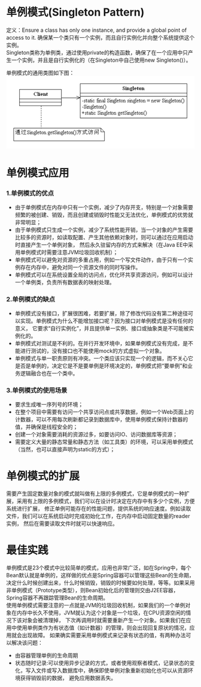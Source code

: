 # 单例模式(Singleton Pattern) 
定义：Ensure a class has only one instance, and provide a global point of access to it. 确保某一个类只有一个实例，而且自行实例化并向整个系统提供这个实例。   
Singleton类称为单例类，通过使用private的构造函数，确保了在一个应用中只产生一个实例，并且是自行实例化的（在Singleton中自己使用new Singleton()）。  

单例模式的通用类图如下图：  
![Alt text](singleton.gif "单例模式类图")


# 单例模式应用
### 1.单例模式的优点
 * 由于单例模式在内存中只有一个实例，减少了内存开支，特别是一个对象需要频繁的被创建、销毁，而且创建或销毁时性能又无法优化，单例模式的优势就非常明显；
 * 由于单例模式只生成一个实例，减少了系统性能开销，当一个对象的产生需要比较多的资源时，如读取配置、产生其他依赖对象时，则可以通过在应用启动时直接产生一个单例对象，
 然后永久驻留内存的方式来解决（在Java EE中采用单例模式时需要注意JVM垃圾回收机制）；
 * 单例模式可以避免对资源的多重占用，例如一个写文件动作，由于只有一个实例存在内存中，避免对同一个资源文件的同时写操作。
 * 单例模式可以在系统设置全局的访问点，优化环共享资源访问，例如可以设计一个单例类，负责所有数据表的映射处理。


### 2.单例模式的缺点 
 * 单例模式没有接口，扩展很困难，若要扩展，除了修改代码没有第二种途径可以实现。单例模式为什么不能增加接口呢？因为接口对单例模式是没有任何的意义，
 它要求“自行实例化”，并且提供单一实例、接口或抽象类是不可能被实例化的。
 * 单例模式对测试是不利的。在并行开发环境中，如果单例模式没有完成，是不能进行测试的，没有接口也不能使用mock的方式虚拟一个对象。
 * 单例模式与单一职责原则有冲突。一个类应该只实现一个的逻辑，而不关心它是否是单例的，决定它是不是要单例是环境决定的，单例模式把“要单例”和业务逻辑融合也在一个类中。


### 3.单例模式的使用场景
 * 要求生成唯一序列号的环境；
 * 在整个项目中需要有访问一个共享访问点或共享数据，例如一个Web页面上的计数器，可以不用每次刷新都记录到数据库中，使用单例模式保持计数器的值，并确保是线程安全的；
 * 创建一个对象需要消耗的资源过多，如要访问IO、访问数据库等资源；
 * 需要定义大量的静态常量和静态方法（如工具类）的环境，可以采用单例模式（当然，也可以直接声明为static的方式）；


# 单例模式的扩展
需要产生固定数量对象的模式就叫做有上限的多例模式，它是单例模式的一种扩展，采用有上限的多例模式，我们可以在设计时决定在内存中有多少个实例，方便系统进行扩展，
修正单例可能存在的性能问题，提供系统的响应速度。例如读取文件，我们可以在系统启动时完成初始化工作，在内存中启动固定数量的reader实例，
然后在需要读取文件时就可以快速响应。  


# 最佳实践
单例模式是23个模式中比较简单的模式，应用也非常广泛，如在Spring中，每个Bean默认就是单例的，这样做的优点是Spring容器可以管理这些Bean的生命期，
决定什么时候创建出来，什么时候销毁，销毁的时候要如何处理，等等。如果采用非单例模式（Prototype类型），则Bean初始化后的管理则交由J2EE容器，
Spring容器不再跟踪管理Bean的生命周期。  
使用单例模式需要注意的一点就是JVM的垃圾回收机制，如果我们的一个单例对象在内存中长久不使用，JVM就认为这个对象是一个垃圾，在CPU资源空闲的情况下该对象会被清理掉，
下次再调用时就需要重新产生一个对象。如果我们在应用中使用单例类作为有状态值（如计数器）的管理，则会出现回复原状的情况，应用就会出现故障。
如果确实需要采用单例模式来记录有状态的值，有两种办法可以解决该问题：


- 由容器管理单例的生命周期  
- 状态随时记录:可以使用异步记录的方式，或者使用观察者模式，记录状态的变化，写入文件或写入数据库中，确保即使单例对象重新初始化也可以从资源环境获得销毁前的数据，
避免应用数据丢失。 